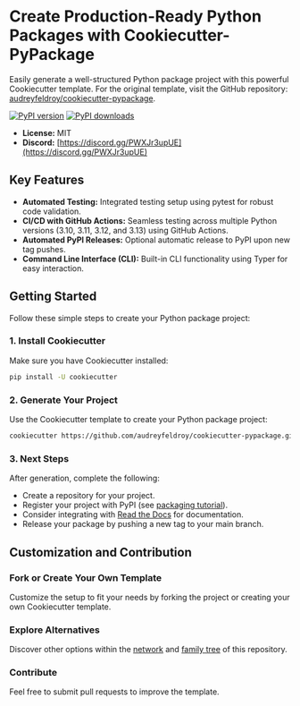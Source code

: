 # Create Production-Ready Python Packages with Cookiecutter-PyPackage

Easily generate a well-structured Python package project with this powerful Cookiecutter template. For the original template, visit the GitHub repository: [audreyfeldroy/cookiecutter-pypackage](https://github.com/audreyfeldroy/cookiecutter-pypackage).

[![PyPI version](https://img.shields.io/pypi/v/cookiecutter-pypackage.svg)](https://pypi.python.org/pypi/cookiecutter-pypackage)
[![PyPI downloads](https://img.shields.io/pypi/dm/cookiecutter-pypackage.svg)](https://pypi.python.org/pypi/cookiecutter-pypackage)

*   **License:** MIT
*   **Discord:** [https://discord.gg/PWXJr3upUE](https://discord.gg/PWXJr3upUE)

## Key Features

*   **Automated Testing:** Integrated testing setup using pytest for robust code validation.
*   **CI/CD with GitHub Actions:** Seamless testing across multiple Python versions (3.10, 3.11, 3.12, and 3.13) using GitHub Actions.
*   **Automated PyPI Releases:**  Optional automatic release to PyPI upon new tag pushes.
*   **Command Line Interface (CLI):**  Built-in CLI functionality using Typer for easy interaction.

## Getting Started

Follow these simple steps to create your Python package project:

### 1. Install Cookiecutter

Make sure you have Cookiecutter installed:

```bash
pip install -U cookiecutter
```

### 2. Generate Your Project

Use the Cookiecutter template to create your Python package project:

```bash
cookiecutter https://github.com/audreyfeldroy/cookiecutter-pypackage.git
```

### 3.  Next Steps

After generation, complete the following:

*   Create a repository for your project.
*   Register your project with PyPI (see [packaging tutorial](https://packaging.python.org/tutorials/packaging-projects/#uploading-the-distribution-archives)).
*   Consider integrating with [Read the Docs](https://readthedocs.io/) for documentation.
*   Release your package by pushing a new tag to your main branch.

## Customization and Contribution

### Fork or Create Your Own Template

Customize the setup to fit your needs by forking the project or creating your own Cookiecutter template.

### Explore Alternatives

Discover other options within the [network](https://github.com/audreyfeldroy/cookiecutter-pypackage/network) and [family tree](https://github.com/audreyfeldroy/cookiecutter-pypackage/network/members) of this repository.

### Contribute

Feel free to submit pull requests to improve the template.